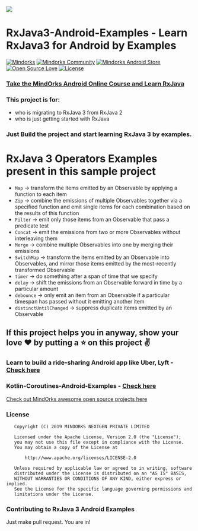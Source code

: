 <img src=https://raw.githubusercontent.com/MindorksOpenSource/RxJava3-Android-Examples/master/assets/rxjava3.jpg >

# RxJava3-Android-Examples - Learn RxJava3 for Android by Examples

[![Mindorks](https://img.shields.io/badge/mindorks-opensource-blue.svg)](https://mindorks.com/open-source-projects)
[![Mindorks Community](https://img.shields.io/badge/join-community-blue.svg)](https://mindorks.com/join-community)
[![Mindorks Android Store](https://img.shields.io/badge/Mindorks%20Android%20Store-RxJava3%20Android%20Examples-blue.svg?style=flat)](https://mindorks.com/android/store)
[![Open Source Love](https://badges.frapsoft.com/os/v1/open-source.svg?v=102)](https://opensource.org/licenses/Apache-2.0)
[![License](https://img.shields.io/badge/license-Apache%202.0-blue.svg)](https://github.com/MindorksOpenSource/RxJava3-Android-Examples/blob/master/LICENSE)

### [Take the MindOrks Android Online Course and Learn RxJava](https://bootcamp.mindorks.com)

### This project is for: 
* who is migrating to RxJava 3 from RxJava 2 
* who is just getting started with RxJava

### Just Build the project and start learning RxJava 3 by examples.

# RxJava 3 Operators Examples present in this sample project
* `Map` -> transform the items emitted by an Observable by applying a function to each item
* `Zip` -> combine the emissions of multiple Observables together via a specified function and emit single items for each combination based on the results of this function
* `Filter` -> emit only those items from an Observable that pass a predicate test
* `Concat` -> emit the emissions from two or more Observables without interleaving them
* `Merge` -> combine multiple Observables into one by merging their emissions
* `SwitchMap` -> transform the items emitted by an Observable into Observables, and mirror those items emitted by the most-recently transformed Observable
* `timer` -> do something after a span of time that we specify
* `delay` -> shift the emissions from an Observable forward in time by a particular amount
* `debounce` -> only emit an item from an Observable if a particular timespan has passed without it emitting another item
* `distinctUntilChanged` -> suppress duplicate items emitted by an Observable

## If this project helps you in anyway, show your love :heart: by putting a :star: on this project :v:

### Learn to build a ride-sharing Android app like Uber, Lyft - [Check here](https://github.com/MindorksOpenSource/ridesharing-uber-lyft-app)

### Kotlin-Coroutines-Android-Examples - [Check here](https://github.com/MindorksOpenSource/Kotlin-Coroutines-Android-Examples)

[Check out MindOrks awesome open source projects here](https://mindorks.com/open-source-projects)

### License
```
   Copyright (C) 2019 MINDORKS NEXTGEN PRIVATE LIMITED

   Licensed under the Apache License, Version 2.0 (the "License");
   you may not use this file except in compliance with the License.
   You may obtain a copy of the License at

       http://www.apache.org/licenses/LICENSE-2.0

   Unless required by applicable law or agreed to in writing, software
   distributed under the License is distributed on an "AS IS" BASIS,
   WITHOUT WARRANTIES OR CONDITIONS OF ANY KIND, either express or implied.
   See the License for the specific language governing permissions and
   limitations under the License.
```

### Contributing to RxJava 3 Android Examples
Just make pull request. You are in!
